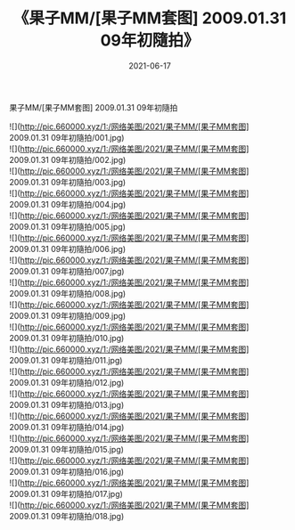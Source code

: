 ﻿---
layout: post
title:  《果子MM/[果子MM套图] 2009.01.31 09年初隨拍》
date:   2021-06-17
img: http://pic.660000.xyz/1:/网络美图/2021/果子MM/[果子MM套图] 2009.01.31 09年初隨拍/000.jpg
categories: [美女, 清纯, 唯美]
---

果子MM/[果子MM套图] 2009.01.31 09年初隨拍

 ![](http://pic.660000.xyz/1:/网络美图/2021/果子MM/[果子MM套图] 2009.01.31 09年初隨拍/001.jpg) <br>![](http://pic.660000.xyz/1:/网络美图/2021/果子MM/[果子MM套图] 2009.01.31 09年初隨拍/002.jpg) <br>![](http://pic.660000.xyz/1:/网络美图/2021/果子MM/[果子MM套图] 2009.01.31 09年初隨拍/003.jpg) <br>![](http://pic.660000.xyz/1:/网络美图/2021/果子MM/[果子MM套图] 2009.01.31 09年初隨拍/004.jpg) <br>![](http://pic.660000.xyz/1:/网络美图/2021/果子MM/[果子MM套图] 2009.01.31 09年初隨拍/005.jpg) <br>![](http://pic.660000.xyz/1:/网络美图/2021/果子MM/[果子MM套图] 2009.01.31 09年初隨拍/006.jpg) <br>![](http://pic.660000.xyz/1:/网络美图/2021/果子MM/[果子MM套图] 2009.01.31 09年初隨拍/007.jpg) <br>![](http://pic.660000.xyz/1:/网络美图/2021/果子MM/[果子MM套图] 2009.01.31 09年初隨拍/008.jpg) <br>![](http://pic.660000.xyz/1:/网络美图/2021/果子MM/[果子MM套图] 2009.01.31 09年初隨拍/009.jpg) <br>![](http://pic.660000.xyz/1:/网络美图/2021/果子MM/[果子MM套图] 2009.01.31 09年初隨拍/010.jpg) <br>![](http://pic.660000.xyz/1:/网络美图/2021/果子MM/[果子MM套图] 2009.01.31 09年初隨拍/011.jpg) <br>![](http://pic.660000.xyz/1:/网络美图/2021/果子MM/[果子MM套图] 2009.01.31 09年初隨拍/012.jpg) <br>![](http://pic.660000.xyz/1:/网络美图/2021/果子MM/[果子MM套图] 2009.01.31 09年初隨拍/013.jpg) <br>![](http://pic.660000.xyz/1:/网络美图/2021/果子MM/[果子MM套图] 2009.01.31 09年初隨拍/014.jpg) <br>![](http://pic.660000.xyz/1:/网络美图/2021/果子MM/[果子MM套图] 2009.01.31 09年初隨拍/015.jpg) <br>![](http://pic.660000.xyz/1:/网络美图/2021/果子MM/[果子MM套图] 2009.01.31 09年初隨拍/016.jpg) <br>![](http://pic.660000.xyz/1:/网络美图/2021/果子MM/[果子MM套图] 2009.01.31 09年初隨拍/017.jpg) <br>![](http://pic.660000.xyz/1:/网络美图/2021/果子MM/[果子MM套图] 2009.01.31 09年初隨拍/018.jpg) <br>